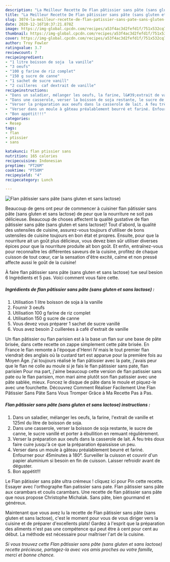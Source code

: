 ```yaml
---
description: "La Meilleur Recette De Flan pâtissier sans pâte (sans gluten et sans lactose)"
title: "La Meilleur Recette De Flan pâtissier sans pâte (sans gluten et sans lactose)"
slug: 3074-la-meilleur-recette-de-flan-patissier-sans-pate-sans-gluten-et-sans-lactose
date: 2020-12-16T10:37:21.878Z
image: https://img-global.cpcdn.com/recipes/a53f4ac3d2fefd1f/751x532cq70/flan-patissier-sans-pate-sans-gluten-et-sans-lactose-photo-principale-de-la-recette.jpg
thumbnail: https://img-global.cpcdn.com/recipes/a53f4ac3d2fefd1f/751x532cq70/flan-patissier-sans-pate-sans-gluten-et-sans-lactose-photo-principale-de-la-recette.jpg
cover: https://img-global.cpcdn.com/recipes/a53f4ac3d2fefd1f/751x532cq70/flan-patissier-sans-pate-sans-gluten-et-sans-lactose-photo-principale-de-la-recette.jpg
author: Troy Fowler
ratingvalue: 3.7
reviewcount: 7
recipeingredient:
- "1 litre boisson de soja  la vanille"
- "3 oeufs"
- "100 g farine de riz complet"
- "150 g sucre de canne"
- "1 sachet de sucre vanill"
- "2 cuilleres  caf dextrait de vanille"
recipeinstructions:
- "Dans un saladier, mélanger les oeufs, la farine, l&#39;extrait de vanille et 125ml du litre de boisson de soja."
- "Dans une casserole, verser la boisson de soja restante, le sucre de canne, le sucre vanillé et porter à ébullition en remuant régulièrement."
- "Verser la préparation aux oeufs dans la casserole de lait. A feu très doux faire cuire jusqu&#39;à ce que la préparation épaississe un peu."
- "Verser dans un moule à gâteau préalablement beurré et fariné. Enfourner pour 45minutes à 180°. Surveiller la cuisson et couvrir d&#39;un papier aluminium si besoin en fin de cuisson. Laisser refroidir avant de déguster."
- "Bon appétit!!!"
categories:
- Resep
tags:
- flan
- ptissier
- sans

katakunci: flan ptissier sans 
nutrition: 165 calories
recipecuisine: Indonesian
preptime: "PT26M"
cooktime: "PT50M"
recipeyield: "4"
recipecategory: Lunch

---
```



![Flan pâtissier sans pâte (sans gluten et sans lactose)](https://img-global.cpcdn.com/recipes/a53f4ac3d2fefd1f/751x532cq70/flan-patissier-sans-pate-sans-gluten-et-sans-lactose-photo-principale-de-la-recette.jpg)

Beaucoup de gens ont peur de commencer à cuisiner flan pâtissier sans pâte (sans gluten et sans lactose) de peur que la nourriture ne soit pas délicieuse. Beaucoup de choses affectent la qualité gustative de flan pâtissier sans pâte (sans gluten et sans lactose)! Tout d'abord, la qualité des ustensiles de cuisine, assurez-vous toujours d'utiliser de bons ustensiles de cuisine toujours en bon état et propres. Ensuite, pour que la nourriture ait un goût plus délicieux, vous devez bien sûr utiliser diverses épices pour que la nourriture produite ait bon goût. Et enfin, entraînez-vous pour reconnaître les différentes saveurs de la cuisine, profitez de chaque cuisson de tout cœur, car la sensation d'être excité, calme et non pressé affecte aussi le goût de la cuisine!

<!--inarticleads1-->

À faire flan pâtissier sans pâte (sans gluten et sans lactose) tue seul besion 6 Ingrédients et 5 pas. Voici comment vous faire cette.

##### Ingrédients de flan pâtissier sans pâte (sans gluten et sans lactose) :

1. Utilisation 1 litre boisson de soja à la vanille
1. Fournir 3 oeufs
1. Utilisation 100 g farine de riz complet
1. Utilisation 150 g sucre de canne
1. Vous devez vous préparer 1 sachet de sucre vanillé
1. Vous avez besoin 2 cuillerées à café d&#39;extrait de vanille


Un flan pâtissier ou flan parisien est à la base un flan sur une base de pâte brisée, dans cette recette on zappe simplement cette pâte brisée. En France le flan remonte à l&#39;époque d&#39;Henri IV mais le tout premier flan viendrait des anglais où la custard tart est apparue pour la première fois au Moyen Âge. j&#39;ai toujours réalisé le flan pâtissier avec la pate, j&#39;avais peur que le flan ne colle au moule si je fais le flan pâtissier sans pate, flan parisien Pour ma part, j&#39;aime beaucoup cette version de flan patissier sans pate ou le flan parisien, mon mari aime plutôt son flan patissier avec une pâte sablée, mieux. Foncez le disque de pâte dans le moule et piquez-le avec une fourchette. Découvrez Comment Réaliser Facilement Une Flan Pâtissier Sans Pâte Sans Vous Tromper Grâce à Ma Recette Pas à Pas. 

<!--inarticleads2-->

##### Flan pâtissier sans pâte (sans gluten et sans lactose) instructions :

1. Dans un saladier, mélanger les oeufs, la farine, l&#39;extrait de vanille et 125ml du litre de boisson de soja.
1. Dans une casserole, verser la boisson de soja restante, le sucre de canne, le sucre vanillé et porter à ébullition en remuant régulièrement.
1. Verser la préparation aux oeufs dans la casserole de lait. A feu très doux faire cuire jusqu&#39;à ce que la préparation épaississe un peu.
1. Verser dans un moule à gâteau préalablement beurré et fariné. Enfourner pour 45minutes à 180°. Surveiller la cuisson et couvrir d&#39;un papier aluminium si besoin en fin de cuisson. Laisser refroidir avant de déguster.
1. Bon appétit!!!


Le Flan pâtissier sans pâte ultra crémeux ! cliquez ici pour Pin cette recette. Essayer avec l&#39;orthographe flan patissier sans pate. Flan pâtissier sans pâte aux carambars et coulis carambars. Une recette de flan pâtissier sans pâte que nous propose Christophe Michalak. Sans pâte, bien gourmand et généreux. 

<!--inarticleads1-->

<p>
Maintenant que vous avez lu la recette de Flan pâtissier sans pâte (sans gluten et sans lactose), c'est le moment pour vous de vous diriger vers la cuisine et de préparer d'excellents plats! Gardez à l'esprit que la préparation des aliments n'est pas une compétence qui peut être à cent pour cent au début. La méthode est nécessaire pour maîtriser l'art de la cuisine.
</p>

<p>
<i>Si vous trouvez cette Flan pâtissier sans pâte (sans gluten et sans lactose) recette précieuse, partagez-la avec vos amis proches ou votre famille, merci et bonne chance.</i>
</p>
